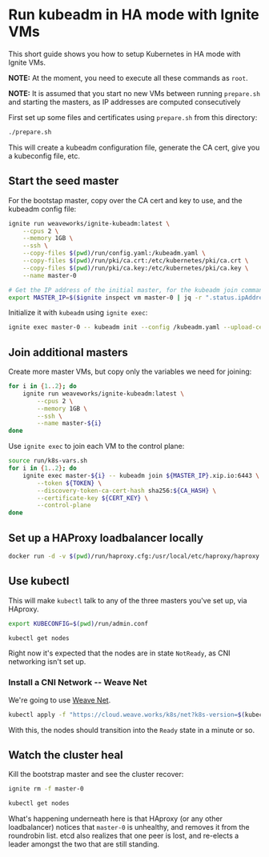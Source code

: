 # Run kubeadm in HA mode with Ignite VMs

This short guide shows you how to setup Kubernetes in HA mode with Ignite VMs.

**NOTE:** At the moment, you need to execute all these commands as `root`.

**NOTE:** It is assumed that you start no new VMs between running `prepare.sh` and starting the masters, as IP addresses are computed consecutively

First set up some files and certificates using `prepare.sh` from this directory:

```bash
./prepare.sh
```

This will create a kubeadm configuration file, generate the CA cert, give you a kubeconfig file, etc.

## Start the seed master

For the bootstap master, copy over the CA cert and key to use, and the kubeadm config file:

```bash
ignite run weaveworks/ignite-kubeadm:latest \
    --cpus 2 \
    --memory 1GB \
    --ssh \
    --copy-files $(pwd)/run/config.yaml:/kubeadm.yaml \
    --copy-files $(pwd)/run/pki/ca.crt:/etc/kubernetes/pki/ca.crt \
    --copy-files $(pwd)/run/pki/ca.key:/etc/kubernetes/pki/ca.key \
    --name master-0

# Get the IP address of the initial master, for the kubeadm join command below
export MASTER_IP=$($ignite inspect vm master-0 | jq -r ".status.ipAddresses[0]")
```

Initialize it with `kubeadm` using `ignite exec`:

```bash
ignite exec master-0 -- kubeadm init --config /kubeadm.yaml --upload-certs
```

## Join additional masters

Create more master VMs, but copy only the variables we need for joining:

```bash
for i in {1..2}; do
    ignite run weaveworks/ignite-kubeadm:latest \
        --cpus 2 \
        --memory 1GB \
        --ssh \
        --name master-${i}
done
```

Use `ignite exec` to join each VM to the control plane:

```bash
source run/k8s-vars.sh
for i in {1..2}; do
    ignite exec master-${i} -- kubeadm join ${MASTER_IP}.xip.io:6443 \
        --token ${TOKEN} \
        --discovery-token-ca-cert-hash sha256:${CA_HASH} \
        --certificate-key ${CERT_KEY} \
        --control-plane
done
```

## Set up a HAProxy loadbalancer locally

```bash
docker run -d -v $(pwd)/run/haproxy.cfg:/usr/local/etc/haproxy/haproxy.cfg -p 6443:443 haproxy:alpine
```

## Use kubectl

This will make `kubectl` talk to any of the three masters you've set up, via HAproxy.

```bash
export KUBECONFIG=$(pwd)/run/admin.conf

kubectl get nodes
```

Right now it's expected that the nodes are in state `NotReady`, as CNI networking isn't set up.

### Install a CNI Network -- Weave Net

We're going to use [Weave Net](https://github.com/weaveworks/weave).

```bash
kubectl apply -f "https://cloud.weave.works/k8s/net?k8s-version=$(kubectl version | base64 | tr -d '\n')"
```

With this, the nodes should transition into the `Ready` state in a minute or so.

## Watch the cluster heal

Kill the bootstrap master and see the cluster recover:

```bash
ignite rm -f master-0

kubectl get nodes
```

What's happening underneath here is that HAproxy (or any other loadbalancer) notices that
`master-0` is unhealthy, and removes it from the roundrobin list. etcd also realizes
that one peer is lost, and re-elects a leader amongst the two that are still standing.
